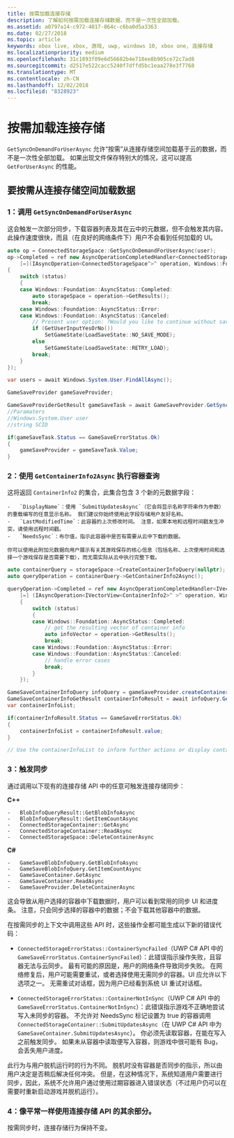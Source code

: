 ```yaml
---
title: 按需加载连接存储
description: 了解如何按需加载连接存储数据，而不是一次性全部加载。
ms.assetid: a0797a14-c972-4017-864c-c6ba0d5a3363
ms.date: 02/27/2018
ms.topic: article
keywords: xbox live, xbox, 游戏, uwp, windows 10, xbox one, 连接存储
ms.localizationpriority: medium
ms.openlocfilehash: 31c1893f09e6d56682b4e718ee8b905ce72c7ad8
ms.sourcegitcommit: d2517e522cacc5240f7dffd5bc1eaa278e3f7768
ms.translationtype: MT
ms.contentlocale: zh-CN
ms.lasthandoff: 12/02/2018
ms.locfileid: "8328923"
---
```

# <a name="connected-storage-loading-on-demand"></a>按需加载连接存储

`GetSyncOnDemandForUserAsync` 允许“按需”从连接存储空间加载基于云的数据，而不是一次性全部加载。 如果出现文件保存特别大的情况，这可以提高 `GetForUserAsync` 的性能。

## <a name="to-load-data-from-a-connected-storage-space-on-demand"></a>要按需从连接存储空间加载数据

### <a name="1--call-getsyncondemandforuserasync"></a>1：调用 `GetSyncOnDemandForUserAsync`

这会触发一次部分同步，下载容器列表及其在云中的元数据，但不会触发其内容。 此操作速度很快，而且（在良好的网络条件下）用户不会看到任何加载的 UI。

```cpp
auto op = ConnectedStorageSpace::GetSyncOnDemandForUserAsync(user);
op->Completed = ref new AsyncOperationCompletedHandler<ConnectedStorageSpace^>(
    [=](IAsyncOperation<ConnectedStorageSpace^>^ operation, Windows::Foundation::AsyncStatus status)
{
    switch (status)
    {
    case Windows::Foundation::AsyncStatus::Completed:
        auto storageSpace = operation->GetResults();
        break;
    case Windows::Foundation::AsyncStatus::Error:
    case Windows::Foundation::AsyncStatus::Canceled:
        // Present user option: ?Would you like to continue without saving progress??
        if (GetUserInputYesOrNo())
            SetGameState(LoadSaveState::NO_SAVE_MODE);
        else
            SetGameState(LoadSaveState::RETRY_LOAD);
        break;
    }
});
```

```csharp
var users = await Windows.System.User.FindAllAsync();

GameSaveProvider gameSaveProvider;

GameSaveProviderGetResult gameSaveTask = await GameSaveProvider.GetSyncOnDemandForUserAsync(users[0], context.AppConfig.ServiceConfigurationId); 
//Paramaters
//Windows.System.User user
//string SCID

if(gameSaveTask.Status == GameSaveErrorStatus.Ok)
{
    gameSaveProvider = gameSaveTask.Value;
}
```


### <a name="2--perform-a-container-query-using-getcontainerinfo2async"></a>2：使用 `GetContainerInfo2Async` 执行容器查询

这将返回 `ContainerInfo2` 的集合，此集合包含 3 个新的元数据字段：

    -   `DisplayName`：使用 `SubmitUpdatesAsync`（它会将显示名称字符串作为参数）的重载编写的任意显示名称。 我们建议你始终使用此字段存储用户友好名称。
    -   `LastModifiedTime`：此容器的上次修改时间。 注意，如果本地和远程时间戳发生冲突，请使用远程时间戳。
    -   `NeedsSync`：布尔值，指示此容器中是否有需要从云中下载的数据。

    你可以使用此附加元数据向用户展示有关其游戏保存的核心信息（包括名称、上次使用时间和选择一个游戏保存是否需要下载），而无需实际从云中执行完整下载。

```cpp
auto containerQuery = storageSpace->CreateContainerInfoQuery(nullptr); //return list of containers in ConnectedStorageSpace
auto queryOperation = containerQuery->GetContainerInfo2Async();

queryOperation->Completed = ref new AsyncOperationCompletedHandler<IVectorView<ContainerInfo2>^ >( 
    [=] (IAsyncOperation<IVectorView<ContainerInfo2>^ >^ operation, Windows::Foundation::AsyncStatus status)
    {
        switch (status)
        {
        case Windows::Foundation::AsyncStatus::Completed:
            // get the resulting vector of container info
            auto infoVector = operation->GetResults();
            break;
        case Windows::Foundation::AsyncStatus::Error:
        case Windows::Foundation::AsyncStatus::Canceled:
            // handle error cases
            break;
        }
    });
```

```csharp
GameSaveContainerInfoQuery infoQuery = gameSaveProvider.createContainerInfoQuery();
GameSaveContainerInfoGetResult containerInfoResult = await infoQuery.GetContainerInfoAsync();
var containerInfoList;

if(containerInfoResult.Status == GameSaveErrorStatus.Ok)
{
    containerInfoList = containerInfoResult.value;
}

// Use the containerInfoList to inform further actions or display container data to user. 
```

### <a name="3--trigger-a-sync"></a>3：触发同步

通过调用以下现有的连接存储 API 中的任意可触发连接存储同步：

**C++**

    -   BlobInfoQueryResult::GetBlobInfoAsync
    -   BlobInfoQueryResult::GetItemCountAsync
    -   ConnectedStorageContainer::GetAsync
    -   ConnectedStorageContainer::ReadAsync
    -   ConnectedStorageSpace::DeleteContainerAsync

**C#**

    -   GameSaveBlobInfoQuery.GetBlobInfoAsync
    -   GameSaveBlobInfoQuery.GetItemCountAsync
    -   GameSaveContainer.GetAsync
    -   GameSaveContainer.ReadAsync
    -   GameSaveProvider.DeleteContainerAsync

这会导致从用户选择的容器中下载数据时，用户可以看到常用的同步 UI 和进度条。 注意，只会同步选择的容器中的数据；不会下载其他容器中的数据。

在按需同步的上下文中调用这些 API 时，这些操作全都可能生成以下新的错误代码：

-   `ConnectedStorageErrorStatus::ContainerSyncFailed`（UWP C# API 中的 `GameSaveErrorStatus.ContainerSyncFailed`）：此错误指示操作失败，且容器无法与云同步。 最有可能的原因是，用户的网络条件导致同步失败。 在网络修复后，用户可能需要重试，或者选择使用无需同步的容器。UI 应允许以下选项之一。 无需重试对话框，因为用户已经看到系统 UI 重试对话框。

-   `ConnectedStorageErrorStatus::ContainerNotInSync`（UWP C# API 中的 `GameSaveErrorStatus.ContainerNotInSync`）：此错误指示游戏不正确地尝试写入未同步的容器。 不允许对 NeedsSync 标记设置为 true 的容器调用 `ConnectedStorageContainer::SubmitUpdatesAsync`（在 UWP C# API 中为 `GameSaveContainer.SubmitUpdatesAsync`）。 你必须先读取容器，在能在写入之前触发同步。 如果未从容器中读取便写入容器，则游戏中很可能有 Bug，会丢失用户进度。

此行为与用户脱机运行时的行为不同。 脱机时没有容器是否同步的指示，所以由用户决定是否稍后解决任何冲突。 但是，在这种情况下，系统知道用户需要进行同步，因此，系统不允许用户通过使用过期容器进入错误状态（不过用户仍可以在需要时重新启动游戏并脱机运行）。

### <a name="4--use-the-rest-of-the-connected-storage-api-as-normal"></a>4：像平常一样使用连接存储 API 的其余部分。

按需同步时，连接存储行为保持不变。
